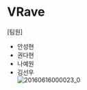 # VRave   
[팀원]   
* 안성현
* 권다현
* 나예원
* 김선우   
![20160616000023_0](https://user-images.githubusercontent.com/80326384/125542023-590b0eb1-34ff-4414-888d-70b45c32b8d0.jpg)
